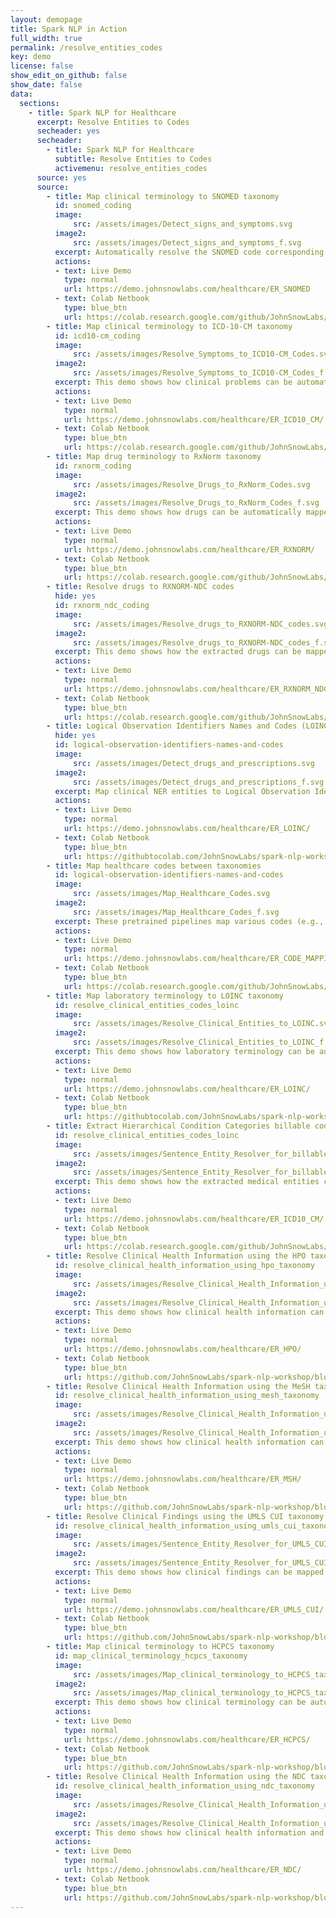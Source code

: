 ```yaml
---
layout: demopage
title: Spark NLP in Action
full_width: true
permalink: /resolve_entities_codes
key: demo
license: false
show_edit_on_github: false
show_date: false
data:
  sections:  
    - title: Spark NLP for Healthcare 
      excerpt: Resolve Entities to Codes 
      secheader: yes
      secheader:
        - title: Spark NLP for Healthcare
          subtitle: Resolve Entities to Codes 
          activemenu: resolve_entities_codes
      source: yes
      source: 
        - title: Map clinical terminology to SNOMED taxonomy
          id: snomed_coding
          image: 
              src: /assets/images/Detect_signs_and_symptoms.svg
          image2: 
              src: /assets/images/Detect_signs_and_symptoms_f.svg
          excerpt: Automatically resolve the SNOMED code corresponding to the diseases and conditions mentioned in your health record using Spark NLP for Healthcare out of the box.
          actions:
          - text: Live Demo
            type: normal
            url: https://demo.johnsnowlabs.com/healthcare/ER_SNOMED
          - text: Colab Netbook
            type: blue_btn
            url: https://colab.research.google.com/github/JohnSnowLabs/spark-nlp-workshop/blob/master/tutorials/streamlit_notebooks/healthcare/ER_SNOMED.ipynb        
        - title: Map clinical terminology to ICD-10-CM taxonomy
          id: icd10-cm_coding
          image: 
              src: /assets/images/Resolve_Symptoms_to_ICD10-CM_Codes.svg
          image2: 
              src: /assets/images/Resolve_Symptoms_to_ICD10-CM_Codes_f.svg
          excerpt: This demo shows how clinical problems can be automatically mapped to the ICD10-CM taxonomy.
          actions:
          - text: Live Demo
            type: normal
            url: https://demo.johnsnowlabs.com/healthcare/ER_ICD10_CM/
          - text: Colab Netbook
            type: blue_btn
            url: https://colab.research.google.com/github/JohnSnowLabs/spark-nlp-workshop/blob/master/tutorials/streamlit_notebooks/healthcare/ER_ICD10_CM.ipynb
        - title: Map drug terminology to RxNorm taxonomy
          id: rxnorm_coding
          image: 
              src: /assets/images/Resolve_Drugs_to_RxNorm_Codes.svg
          image2: 
              src: /assets/images/Resolve_Drugs_to_RxNorm_Codes_f.svg
          excerpt: This demo shows how drugs can be automatically mapped to RxNorm codes using sentence based resolvers. 
          actions:
          - text: Live Demo
            type: normal
            url: https://demo.johnsnowlabs.com/healthcare/ER_RXNORM/
          - text: Colab Netbook
            type: blue_btn
            url: https://colab.research.google.com/github/JohnSnowLabs/spark-nlp-workshop/blob/master/tutorials/streamlit_notebooks/healthcare/ER_RXNORM.ipynb
        - title: Resolve drugs to RXNORM-NDC codes
          hide: yes
          id: rxnorm_ndc_coding
          image: 
              src: /assets/images/Resolve_drugs_to_RXNORM-NDC_codes.svg
          image2: 
              src: /assets/images/Resolve_drugs_to_RXNORM-NDC_codes_f.svg
          excerpt: This demo shows how the extracted drugs can be mapped to RxNorm-NDC codes using Spark NLP for Healhtcare sentence resolvers. 
          actions:
          - text: Live Demo
            type: normal
            url: https://demo.johnsnowlabs.com/healthcare/ER_RXNORM_NDC/
          - text: Colab Netbook
            type: blue_btn
            url: https://colab.research.google.com/github/JohnSnowLabs/spark-nlp-workshop/blob/master/tutorials/Certification_Trainings/Healthcare/3.Clinical_Entity_Resolvers.ipynb#scrollTo=GfkA9JcNnp4w
        - title: Logical Observation Identifiers Names and Codes (LOINC)
          hide: yes
          id: logical-observation-identifiers-names-and-codes
          image: 
              src: /assets/images/Detect_drugs_and_prescriptions.svg
          image2: 
              src: /assets/images/Detect_drugs_and_prescriptions_f.svg
          excerpt: Map clinical NER entities to Logical Observation Identifiers Names and Codes (LOINC) using our pre-trained model.
          actions:
          - text: Live Demo
            type: normal
            url: https://demo.johnsnowlabs.com/healthcare/ER_LOINC/
          - text: Colab Netbook
            type: blue_btn
            url: https://githubtocolab.com/JohnSnowLabs/spark-nlp-workshop/blob/master/tutorials/Certification_Trainings/Healthcare/24.Improved_Entity_Resolvers_in_SparkNLP_with_sBert.ipynb
        - title: Map healthcare codes between taxonomies
          id: logical-observation-identifiers-names-and-codes
          image: 
              src: /assets/images/Map_Healthcare_Codes.svg
          image2: 
              src: /assets/images/Map_Healthcare_Codes_f.svg
          excerpt: These pretrained pipelines map various codes (e.g., ICD10CM codes to SNOMED codes) without using any text data.
          actions:
          - text: Live Demo
            type: normal
            url: https://demo.johnsnowlabs.com/healthcare/ER_CODE_MAPPING/
          - text: Colab Netbook
            type: blue_btn
            url: https://colab.research.google.com/github/JohnSnowLabs/spark-nlp-workshop/blob/master/tutorials/Certification_Trainings/Healthcare/11.1.Healthcare_Code_Mapping.ipynb#scrollTo=e5qYdIEv4JPL
        - title: Map laboratory terminology to LOINC taxonomy
          id: resolve_clinical_entities_codes_loinc
          image: 
              src: /assets/images/Resolve_Clinical_Entities_to_LOINC.svg
          image2: 
              src: /assets/images/Resolve_Clinical_Entities_to_LOINC_f.svg
          excerpt: This demo shows how laboratory terminology can be automatically mapped to the Logical Observation Identifiers Names and Codes (LOINC) taxonomy.
          actions:
          - text: Live Demo
            type: normal
            url: https://demo.johnsnowlabs.com/healthcare/ER_LOINC/
          - text: Colab Netbook
            type: blue_btn
            url: https://githubtocolab.com/JohnSnowLabs/spark-nlp-workshop/blob/master/tutorials/Certification_Trainings/Healthcare/24.Improved_Entity_Resolvers_in_SparkNLP_with_sBert.ipynb    
        - title: Extract Hierarchical Condition Categories billable codes using ICD-10-CM taxonomy
          id: resolve_clinical_entities_codes_loinc
          image: 
              src: /assets/images/Sentence_Entity_Resolver_for_billable_ICD10-CM_HCC.svg
          image2: 
              src: /assets/images/Sentence_Entity_Resolver_for_billable_ICD10-CM_HCC_f.svg
          excerpt: This demo shows how the extracted medical entities can be mapped to Hierarchical Condition Categories billable codes, using the ICD10-CM taxonomy.
          actions:
          - text: Live Demo
            type: normal
            url: https://demo.johnsnowlabs.com/healthcare/ER_ICD10_CM/
          - text: Colab Netbook
            type: blue_btn
            url: https://colab.research.google.com/github/JohnSnowLabs/spark-nlp-workshop/blob/master/tutorials/streamlit_notebooks/healthcare/ER_ICD10_CM.ipynb
        - title: Resolve Clinical Health Information using the HPO taxonomy
          id: resolve_clinical_health_information_using_hpo_taxonomy 
          image: 
              src: /assets/images/Resolve_Clinical_Health_Information_using_the_HPO_taxonomy.svg
          image2: 
              src: /assets/images/Resolve_Clinical_Health_Information_using_the_HPO_taxonomy_f.svg
          excerpt: This demo shows how clinical health information can be mapped to codes using the HPO taxonomy.
          actions:
          - text: Live Demo
            type: normal
            url: https://demo.johnsnowlabs.com/healthcare/ER_HPO/
          - text: Colab Netbook
            type: blue_btn
            url: https://github.com/JohnSnowLabs/spark-nlp-workshop/blob/master/tutorials/Certification_Trainings/Healthcare/3.Clinical_Entity_Resolvers.ipynb
        - title: Resolve Clinical Health Information using the MeSH taxonomy
          id: resolve_clinical_health_information_using_mesh_taxonomy 
          image: 
              src: /assets/images/Resolve_Clinical_Health_Information_using_the_MeSH_taxonomy.svg
          image2: 
              src: /assets/images/Resolve_Clinical_Health_Information_using_the_MeSH_taxonomy_f.svg
          excerpt: This demo shows how clinical health information can be mapped to codes using the MeSH taxonomy.
          actions:
          - text: Live Demo
            type: normal
            url: https://demo.johnsnowlabs.com/healthcare/ER_MSH/
          - text: Colab Netbook
            type: blue_btn
            url: https://github.com/JohnSnowLabs/spark-nlp-workshop/blob/master/tutorials/Certification_Trainings/Healthcare/3.Clinical_Entity_Resolvers.ipynb
        - title: Resolve Clinical Findings using the UMLS CUI taxonomy
          id: resolve_clinical_health_information_using_umls_cui_taxonomy 
          image: 
              src: /assets/images/Sentence_Entity_Resolver_for_UMLS_CUI.svg
          image2: 
              src: /assets/images/Sentence_Entity_Resolver_for_UMLS_CUI_f.svg
          excerpt: This demo shows how clinical findings can be mapped to codes using the UMLS CUI taxonomy.
          actions:
          - text: Live Demo
            type: normal
            url: https://demo.johnsnowlabs.com/healthcare/ER_UMLS_CUI/
          - text: Colab Netbook
            type: blue_btn
            url: https://github.com/JohnSnowLabs/spark-nlp-workshop/blob/master/tutorials/Certification_Trainings/Healthcare/3.Clinical_Entity_Resolvers.ipynb
        - title: Map clinical terminology to HCPCS taxonomy
          id: map_clinical_terminology_hcpcs_taxonomy  
          image: 
              src: /assets/images/Map_clinical_terminology_to_HCPCS_taxonomy.svg
          image2: 
              src: /assets/images/Map_clinical_terminology_to_HCPCS_taxonomy_f.svg
          excerpt: This demo shows how clinical terminology can be automatically mapped to the Healthcare Common procedure Coding System (HCPCS) taxonomy.
          actions:
          - text: Live Demo
            type: normal
            url: https://demo.johnsnowlabs.com/healthcare/ER_HCPCS/
          - text: Colab Netbook
            type: blue_btn
            url: https://github.com/JohnSnowLabs/spark-nlp-workshop/blob/master/tutorials/Certification_Trainings/Healthcare/3.Clinical_Entity_Resolvers.ipynb
        - title: Resolve Clinical Health Information using the NDC taxonomy
          id: resolve_clinical_health_information_using_ndc_taxonomy   
          image: 
              src: /assets/images/Resolve_Clinical_Health_Information_using_the_NDC_taxonomy.svg
          image2: 
              src: /assets/images/Resolve_Clinical_Health_Information_using_the_NDC_taxonomy_f.svg
          excerpt: This demo shows how clinical health information and concepts (like drugs/ingredients) can be mapped to codes using the NDC taxonomy.
          actions:
          - text: Live Demo
            type: normal
            url: https://demo.johnsnowlabs.com/healthcare/ER_NDC/
          - text: Colab Netbook
            type: blue_btn
            url: https://github.com/JohnSnowLabs/spark-nlp-workshop/blob/master/tutorials/Certification_Trainings/Healthcare/3.Clinical_Entity_Resolvers.ipynb
---
```


